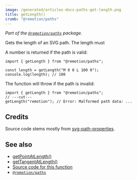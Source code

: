 ```yaml
---
image: /generated/articles-docs-paths-get-length.png
title: getLength()
crumb: "@remotion/paths"
---
```


_Part of the [`@remotion/paths`](/docs/paths) package._

Gets the length of an SVG path. The length must

A number is returned if the path is valid:

```tsx twoslash
import { getLength } from "@remotion/paths";

const length = getLength("M 0 0 L 100 0");
console.log(length); // 100
```

The function will throw if the path is invalid:

```tsx twoslash
import { getLength } from "@remotion/paths";
// ---cut---
getLength("remotion"); // Error: Malformed path data: ...
```

## Credits

Source code stems mostly from [svg-path-properties](https://www.npmjs.com/package/svg-path-properties).

## See also

- [getPointAtLength()](/docs/paths/get-point-at-length)
- [getTangentAtLength()](/docs/paths/get-point-at-length)
- [Source code for this function](https://github.com/remotion-dev/remotion/blob/main/packages/paths/src/get-length.ts)
- [`@remotion/paths`](/docs/paths)
